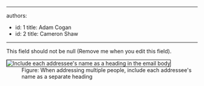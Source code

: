 

---
authors:
  - id: 1
    title: Adam Cogan
  - id: 2
    title: Cameron Shaw
---




<span class='intro'> This field should not be null (Remove me when you edit this field). </span>

<dl class="goodImage">
<dt><img style="border-bottom&#58;1px solid;border-left&#58;1px solid;border-top&#58;1px solid;border-right&#58;1px solid;" border="1" alt="Include each addressee's name as a heading in the email body" src="/Standards/Communication/RulesToBetterEmail/PublishingImages/IncludeNameFirstLine.jpg" /> 
<dd>Figure&#58; When addressing multiple people, include each addressee's name as a separate heading</dd></dl>


